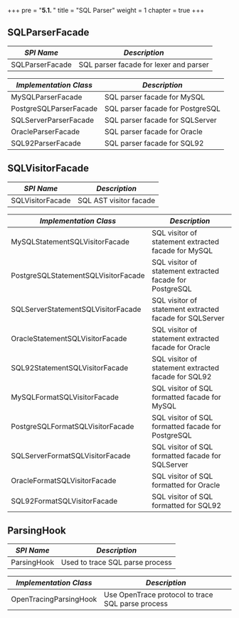 +++
pre = "<b>5.1. </b>"
title = "SQL Parser"
weight = 1
chapter = true
+++

## SQLParserFacade

| *SPI Name*             | *Description*                          |
| ---------------------- | -------------------------------------- |
| SQLParserFacade        | SQL parser facade for lexer and parser |

| *Implementation Class* | *Description*                          |
| ---------------------- | -------------------------------------- |
| MySQLParserFacade      | SQL parser facade for MySQL            |
| PostgreSQLParserFacade | SQL parser facade for PostgreSQL       |
| SQLServerParserFacade  | SQL parser facade for SQLServer        |
| OracleParserFacade     | SQL parser facade for Oracle           |
| SQL92ParserFacade      | SQL parser facade for SQL92            |

## SQLVisitorFacade

| *SPI Name*                          | *Description*                                            |
| ----------------------------------- | -------------------------------------------------------- |
| SQLVisitorFacade                    | SQL AST visitor facade                                   |

| *Implementation Class*              | *Description*                                            |
| ----------------------------------- | -------------------------------------------------------- |
| MySQLStatementSQLVisitorFacade      | SQL visitor of statement extracted facade for MySQL      |
| PostgreSQLStatementSQLVisitorFacade | SQL visitor of statement extracted facade for PostgreSQL |
| SQLServerStatementSQLVisitorFacade  | SQL visitor of statement extracted facade for SQLServer  |
| OracleStatementSQLVisitorFacade     | SQL visitor of statement extracted facade for Oracle     |
| SQL92StatementSQLVisitorFacade      | SQL visitor of statement extracted facade for SQL92      |
| MySQLFormatSQLVisitorFacade         | SQL visitor of SQL formatted facade for MySQL            |
| PostgreSQLFormatSQLVisitorFacade    | SQL visitor of SQL formatted facade for PostgreSQL       |
| SQLServerFormatSQLVisitorFacade     | SQL visitor of SQL formatted facade for SQLServer        |
| OracleFormatSQLVisitorFacade        | SQL visitor of SQL formatted for Oracle                  |
| SQL92FormatSQLVisitorFacade         | SQL visitor of SQL formatted for SQL92                   |

## ParsingHook

| *SPI Name*             | *Description*                                     |
| ---------------------- | ------------------------------------------------- |
| ParsingHook            | Used to trace SQL parse process                   |

| *Implementation Class* | *Description*                                     |
| ---------------------- | ------------------------------------------------- |
| OpenTracingParsingHook | Use OpenTrace protocol to trace SQL parse process |
